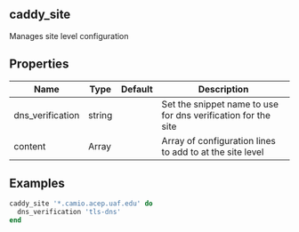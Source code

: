 ## caddy_site

Manages site level configuration

## Properties

|Name            |Type       |Default   |Description                                          |
|----------------|-----------|----------|-----------------------------------------------------|
|dns_verification|string     |          |Set the snippet name to use for dns verification for the site|
|content         |Array      |          |Array of configuration lines to add to at the site level|
## Examples

```ruby
caddy_site '*.camio.acep.uaf.edu' do 
  dns_verification 'tls-dns'
end
```
